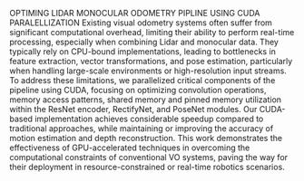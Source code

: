 OPTIMING LIDAR MONOCULAR ODOMETRY PIPLINE USING CUDA PARALELLIZATION
Existing visual odometry systems often suffer from significant computational overhead, limiting their ability to perform real-time processing, especially when combining Lidar and monocular data. They typically rely on CPU-bound implementations, leading to bottlenecks in feature
extraction, vector transformations, and pose estimation, particularly when handling large-scale environments or high-resolution input streams. To address these limitations, we parallelized critical components of the pipeline using CUDA,
focusing on optimizing convolution operations, memory access patterns, shared memory and pinned memory utilization within the ResNet encoder, RectifyNet, and PoseNet modules. Our CUDA-based implementation achieves considerable speedup compared to traditional
approaches, while maintaining or improving the accuracy of motion estimation and depth reconstruction. This work demonstrates the effectiveness of GPU-accelerated techniques in overcoming the computational constraints of conventional VO systems, paving the way for their
deployment in resource-constrained or real-time robotics scenarios. 
